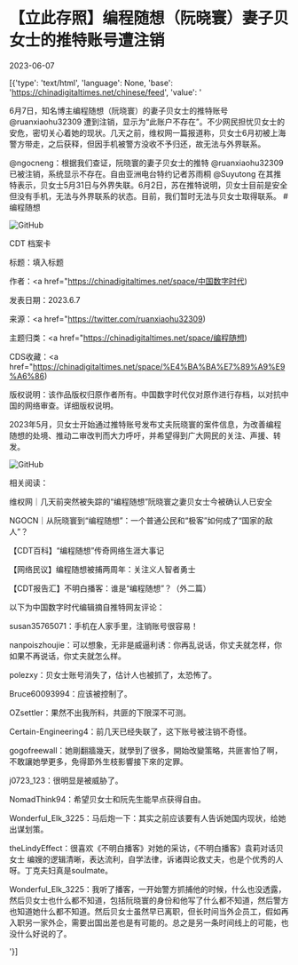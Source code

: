 # 【立此存照】编程随想（阮晓寰）妻子贝女士的推特账号遭注销

2023-06-07

[{'type': 'text/html', 'language': None, 'base': 'https://chinadigitaltimes.net/chinese/feed', 'value': '

6月7日，知名博主编程随想（阮晓寰）的妻子贝女士的推特账号 @ruanxiaohu32309 遭到注销，显示为“此账户不存在”。不少网民担忧贝女士的安危，密切关心着她的现状。几天之前，维权网一篇报道称，贝女士6月初被上海警方带走，之后获释，但因手机被警方没收不予归还，故无法与外界联系。



@ngocneng：根据我们查证，阮晓寰的妻子贝女士的推特 @ruanxiaohu32309 已被注销，系统显示不存在。自由亚洲电台特约记者苏雨桐 @Suyutong 在其推特表示，贝女士5月31日与外界失联。6月2日，苏在推特说明，贝女士目前是安全但没有手机，无法与外界联系的状态。目前，我们暂时无法与贝女士取得联系。 #编程随想

![GitHub](https://chinadigitaltimes.net/chinese/files/2023/06/image-1686132514159.png)





CDT 档案卡

标题：填入标题

作者：<a href="https://chinadigitaltimes.net/space/中国数字时代)

发表日期：2023.6.7

来源：<a href="https://twitter.com/ruanxiaohu32309)

主题归类：<a href="https://chinadigitaltimes.net/space/编程随想)

CDS收藏：<a href="https://chinadigitaltimes.net/space/%E4%BA%BA%E7%89%A9%E9%A6%86)

版权说明：该作品版权归原作者所有。中国数字时代仅对原作进行存档，以对抗中国的网络审查。详细版权说明。





2023年5月，贝女士开始通过推特账号发布丈夫阮晓寰的案件信息，为改善编程随想的处境、推动二审改判而大力呼吁，并希望得到广大网民的关注、声援、转发。

![GitHub](https://chinadigitaltimes.net/chinese/files/2023/05/image-1683738231564.png)

相关阅读：



维权网｜几天前突然被失踪的“编程随想”阮晓寰之妻贝女士今被确认人已安全

NGOCN｜从阮晓寰到“编程随想”：一个普通公民和“极客”如何成了“国家的敌人”？

【CDT百科】“编程随想”传奇网络生涯大事记

【网络民议】编程随想被捕两周年：关注义人智者勇士

【CDT报告汇】不明白播客：谁是“编程随想”？（外二篇）



以下为中国数字时代编辑摘自推特网友评论：



susan35765071：手机在人家手里，注销账号很容易！

nanpoiszhoujie：可以想象，无非是威逼利诱：你再乱说话，你丈夫就怎样，你如果不再说话，你丈夫就怎么样。

polezxy：贝女士账号消失了，估计人也被抓了，太恐怖了。

Bruce60093994：应该被控制了。

OZsettler：果然不出我所料，共匪的下限深不可测。

Certain-Engineering4：前几天已经失联了，这下账号被注销不奇怪。

gogofreewall：她剛翻牆幾天，就學到了很多，開始改變策略，共匪害怕了啊，不敢讓她學更多，免得節外生枝影響接下來的定罪。

j0723_123：很明显是被威胁了。

NomadThink94：希望贝女士和阮先生能早点获得自由。

Wonderful_Elk_3225：马后炮一下：其实之前应该要有人告诉她国内现状，给她出谋划策。

theLindyEffect：很喜欢《不明白播客》对她的采访，《不明白播客》袁莉对话贝女士 编嫂的逻辑清晰，表达流利，自学法律，诉诸舆论救丈夫，也是个优秀的人呀。丁克夫妇真是soulmate。

Wonderful_Elk_3225：我听了播客，一开始警方抓捕他的时候，什么也没透露，然后贝女士也什么都不知道，包括阮晓寰的身份和他写了什么都不知道，然后警方也知道她什么都不知道。然后贝女士虽然早已离职，但长时间当外企员工，假如再入职另一家外企，需要出国出差也是有可能的。总之是另一条时间线上的可能，也没什么好说的了。

'}]